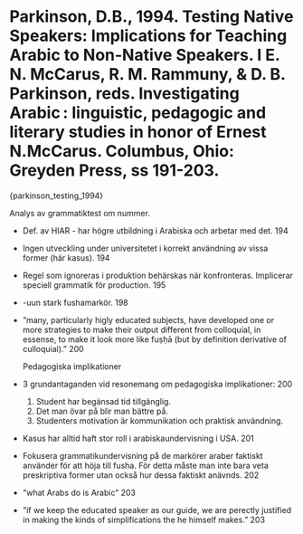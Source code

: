 # Parkinson, D.B., 1994. Testing Native Speakers: Implications for Teaching Arabic to Non-Native Speakers.  I E. N. McCarus, R. M. Rammuny, & D. B. Parkinson, reds. Investigating Arabic : linguistic, pedagogic and literary studies in honor of Ernest N.McCarus. Columbus, Ohio: Greyden Press, ss 191-203.
{parkinson_testing_1994}

Analys av grammatiktest om nummer.

- Def. av HIAR - har högre utbildning i Arabiska och arbetar med det. 194

- Ingen utveckling under universitetet i korrekt användning av vissa former (här kasus). 194

- Regel som ignoreras i produktion behärskas när konfronteras. Implicerar speciell grammatik för production. 195

- -uun stark fushamarkör. 198

- ”many, particularly higly educated subjects, have developed one or more strategies to make their output different from colloquial, in essense, to make it look more like fuṣḥā (but by definition derivative of culloquial).” 200

	Pedagogiska implikationer

- 3 grundantaganden vid resonemang om pedagogiska implikationer: 200
	1.	Student har begänsad tid tillgänglig.
	2.	Det man övar på blir man bättre på.
	3.	Studenters motivation är kommunikation och praktisk användning.

- Kasus har alltid haft stor roll i arabiskaundervisning i USA. 201

- Fokusera grammatikundervisning på de markörer araber faktiskt använder för att höja till fusha. För detta måste man inte bara veta preskriptiva former utan också hur dessa faktiskt anävnds. 202

- ”what Arabs do is Arabic” 203

- ”if we keep the educated speaker as our guide, we are perectly justified in making the kinds of simplifications the he himself makes.” 203

